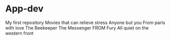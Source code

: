 # App-dev
My first repository
Movies that can relieve stress
Anyone but you
From paris with love
The Beekeeper
The Messenger
FROM
Fury 
All quiet on the western front
